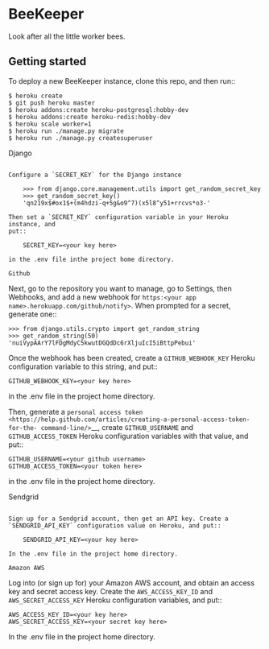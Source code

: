 BeeKeeper
=========

Look after all the little worker bees.

Getting started
---------------

To deploy a new BeeKeeper instance, clone this repo, and then run::

    $ heroku create
    $ git push heroku master
    $ heroku addons:create heroku-postgresql:hobby-dev
    $ heroku addons:create heroku-redis:hobby-dev
    $ heroku scale worker=1
    $ heroku run ./manage.py migrate
    $ heroku run ./manage.py createsuperuser

Django
~~~~~~

Configure a `SECRET_KEY` for the Django instance

    >>> from django.core.management.utils import get_random_secret_key
    >>> get_random_secret_key()
    'qn219x$#ox1$+(m4hdzi-q+5g&o9^7)(x5l8^y51+rrcvs*o3-'

Then set a `SECRET_KEY` configuration variable in your Heroku instance, and
put::

    SECRET_KEY=<your key here>

in the .env file inthe project home directory.

Github
~~~~~~

Next, go to the repository you want to manage, go to Settings, then Webhooks,
and add a new webhook for
`https:<your app name>.herokuapp.com/github/notify>`. When prompted for a secret,
generate one::

    >>> from django.utils.crypto import get_random_string
    >>> get_random_string(50)
    'nuiVypAArY7lFDgMdyC5kwutDGQdDc6rXljuIcI5iBttpPebui'

Once the webhook has been created, create a `GITHUB_WEBHOOK_KEY` Heroku
configuration variable to this string, and put::

    GITHUB_WEBHOOK_KEY=<your key here>

in the .env file in the project home directory.

Then, generate a `personal access token
<https://help.github.com/articles/creating-a-personal-access-token-for-the-
command-line/>`__, create `GITHUB_USERNAME` and `GITHUB_ACCESS_TOKEN` Heroku
configuration variables with that value, and put::

    GITHUB_USERNAME=<your github username>
    GITHUB_ACCESS_TOKEN=<your token here>

in the .env file in the project home directory.

Sendgrid
~~~~~~~~

Sign up for a Sendgrid account, then get an API key. Create a
`SENDGRID_API_KEY` configuration value on Heroku, and put::

    SENDGRID_API_KEY=<your key here>

In the .env file in the project home directory.

Amazon AWS
~~~~~~~~~~

Log into (or sign up for) your Amazon AWS account, and obtain an access key
and secret access key. Create the `AWS_ACCESS_KEY_ID` and
`AWS_SECRET_ACCESS_KEY` Heroku configuration variables, and put::

    AWS_ACCESS_KEY_ID=<your key here>
    AWS_SECRET_ACCESS_KEY=<your secret key here>

In the .env file in the project home directory.
